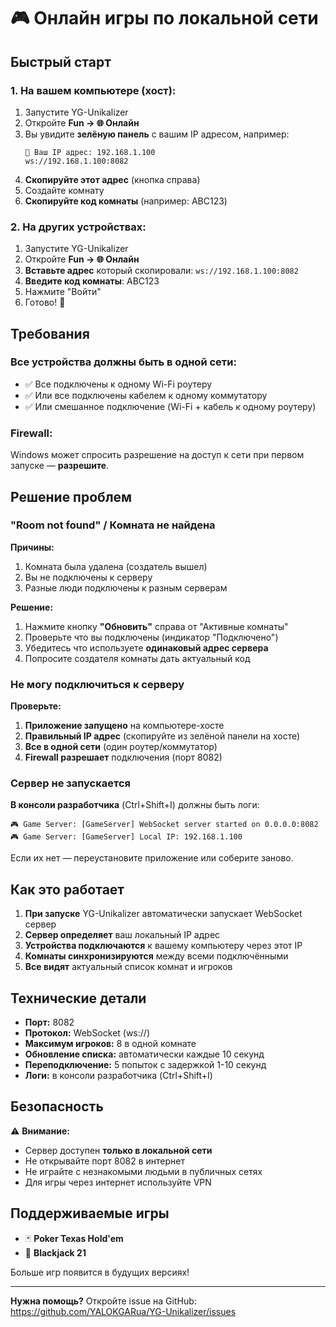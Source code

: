 # 🎮 Онлайн игры по локальной сети

## Быстрый старт

### 1. На вашем компьютере (хост):

1. Запустите YG-Unikalizer
2. Откройте **Fun → 🌐 Онлайн**
3. Вы увидите **зелёную панель** с вашим IP адресом, например:
   ```
   📡 Ваш IP адрес: 192.168.1.100
   ws://192.168.1.100:8082
   ```
4. **Скопируйте этот адрес** (кнопка справа)
5. Создайте комнату
6. **Скопируйте код комнаты** (например: ABC123)

### 2. На других устройствах:

1. Запустите YG-Unikalizer
2. Откройте **Fun → 🌐 Онлайн**
3. **Вставьте адрес** который скопировали: `ws://192.168.1.100:8082`
4. **Введите код комнаты**: ABC123
5. Нажмите "Войти"
6. Готово! 🎉

## Требования

### Все устройства должны быть в одной сети:
- ✅ Все подключены к одному Wi-Fi роутеру
- ✅ Или все подключены кабелем к одному коммутатору
- ✅ Или смешанное подключение (Wi-Fi + кабель к одному роутеру)

### Firewall:
Windows может спросить разрешение на доступ к сети при первом запуске — **разрешите**.

## Решение проблем

### "Room not found" / Комната не найдена

**Причины:**
1. Комната была удалена (создатель вышел)
2. Вы не подключены к серверу
3. Разные люди подключены к разным серверам

**Решение:**
1. Нажмите кнопку **"Обновить"** справа от "Активные комнаты"
2. Проверьте что вы подключены (индикатор "Подключено")
3. Убедитесь что используете **одинаковый адрес сервера**
4. Попросите создателя комнаты дать актуальный код

### Не могу подключиться к серверу

**Проверьте:**
1. **Приложение запущено** на компьютере-хосте
2. **Правильный IP адрес** (скопируйте из зелёной панели на хосте)
3. **Все в одной сети** (один роутер/коммутатор)
4. **Firewall разрешает** подключения (порт 8082)

### Сервер не запускается

**В консоли разработчика** (Ctrl+Shift+I) должны быть логи:
```
🎮 Game Server: [GameServer] WebSocket server started on 0.0.0.0:8082
🎮 Game Server: [GameServer] Local IP: 192.168.1.100
```

Если их нет — переустановите приложение или соберите заново.

## Как это работает

1. **При запуске** YG-Unikalizer автоматически запускает WebSocket сервер
2. **Сервер определяет** ваш локальный IP адрес
3. **Устройства подключаются** к вашему компьютеру через этот IP
4. **Комнаты синхронизируются** между всеми подключёнными
5. **Все видят** актуальный список комнат и игроков

## Технические детали

- **Порт:** 8082
- **Протокол:** WebSocket (ws://)
- **Максимум игроков:** 8 в одной комнате
- **Обновление списка:** автоматически каждые 10 секунд
- **Переподключение:** 5 попыток с задержкой 1-10 секунд
- **Логи:** в консоли разработчика (Ctrl+Shift+I)

## Безопасность

⚠️ **Внимание:**
- Сервер доступен **только в локальной сети**
- Не открывайте порт 8082 в интернет
- Не играйте с незнакомыми людьми в публичных сетях
- Для игры через интернет используйте VPN

## Поддерживаемые игры

- 🃏 **Poker Texas Hold'em**
- 🎴 **Blackjack 21**

Больше игр появится в будущих версиях!

---

**Нужна помощь?** Откройте issue на GitHub: https://github.com/YALOKGARua/YG-Unikalizer/issues

